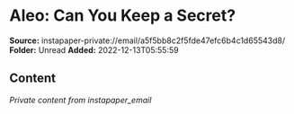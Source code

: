 # Aleo: Can You Keep a Secret?

**Source:** instapaper-private://email/a5f5bb8c2f5fde47efc6b4c1d65543d8/
**Folder:** Unread
**Added:** 2022-12-13T05:55:59




## Content
*Private content from instapaper_email*
